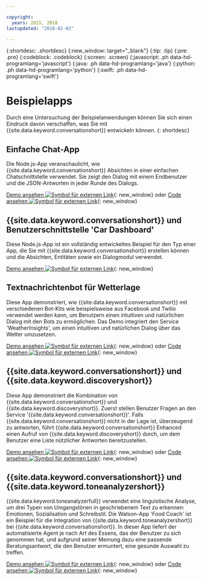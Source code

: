 ```yaml
---

copyright:
  years: 2015, 2018
lastupdated: "2018-02-02"

---
```


{:shortdesc: .shortdesc}
{:new_window: target="_blank"}
{:tip: .tip}
{:pre: .pre}
{:codeblock: .codeblock}
{:screen: .screen}
{:javascript: .ph data-hd-programlang='javascript'}
{:java: .ph data-hd-programlang='java'}
{:python: .ph data-hd-programlang='python'}
{:swift: .ph data-hd-programlang='swift'}

# Beispielapps

Durch eine Untersuchung der Beispielanwendungen können Sie sich einen Eindruck davon verschaffen, was Sie mit {{site.data.keyword.conversationshort}} entwickeln können.
{: shortdesc}

## Einfache Chat-App

Die Node.js-App veranschaulicht, wie {{site.data.keyword.conversationshort}} Absichten in einer einfachen Chatschnittstelle verwendet. Sie zeigt den Dialog mit einem Endbenutzer und die JSON-Antworten in jeder Runde des Dialogs.

[Demo ansehen ![Symbol für externen Link](../../icons/launch-glyph.svg "Symbol für externen Link")](http://conversation-simple.ng.bluemix.net/){: new_window} oder [Code ansehen ![Symbol für externen Link](../../icons/launch-glyph.svg "Symbol für externen Link")](https://github.com/watson-developer-cloud/conversation-simple){: new_window}

## {{site.data.keyword.conversationshort}} und Benutzerschnittstelle 'Car Dashboard'

Diese Node.js-App ist ein vollständig entwickeltes Beispiel für den Typ einer App, die Sie mit {{site.data.keyword.conversationshort}} erstellen können und die Absichten, Entitäten sowie ein Dialogmodul verwendet.

[Demo ansehen ![Symbol für externen Link](../../icons/launch-glyph.svg "Symbol für externen Link")](https://conversation-demo.ng.bluemix.net/){: new_window}

## Textnachrichtenbot für Wetterlage

Diese App demonstriert, wie {{site.data.keyword.conversationshort}} mit verschiedenen Bot-Kits wie beispielsweise aus Facebook und Twilio verwendet werden kann, um Benutzern einen intuitiven und natürlichen Dialog mit den Bots zu ermöglichen. Das Demo integriert den Service 'WeatherInsights', um einen intuitiven und natürlichen Dialog über das Wetter umzusetzen.

 [Demo ansehen ![Symbol für externen Link](../../icons/launch-glyph.svg "Symbol für externen Link")](https://text-bot.mybluemix.net/  ){: new_window} oder [Code ansehen ![Symbol für externen Link](../../icons/launch-glyph.svg "Symbol für externen Link")](https://github.com/watson-developer-cloud/text-bot){: new_window}

## {{site.data.keyword.conversationshort}} und {{site.data.keyword.discoveryshort}}

Diese App demonstriert die Kombination von {{site.data.keyword.conversationshort}} und {{site.data.keyword.discoveryshort}}. Zuerst stellen Benutzer Fragen an den Service '{{site.data.keyword.conversationshort}}'. Falls {{site.data.keyword.conversationshort}}  nicht in der Lage ist, überzeugend zu antworten, führt {{site.data.keyword.conversationshort}} Enhanced einen Aufruf von {{site.data.keyword.discoveryshort}} durch, um dem Benutzer eine Liste nützlicher Antworten bereitzustellen.

[Demo ansehen ![Symbol für externen Link](../../icons/launch-glyph.svg "Symbol für externen Link")](https://conversation-with-discovery-within-ui.ng.bluemix.net/){: new_window} oder [Code ansehen ![Symbol für externen Link](../../icons/launch-glyph.svg "Symbol für externen Link")](https://github.com/watson-developer-cloud/conversation-enhanced){: new_window}

## {{site.data.keyword.conversationshort}} und {{site.data.keyword.toneanalyzershort}}

{{site.data.keyword.toneanalyzerfull}} verwendet eine linguistische Analyse, um drei Typen von Umgangstönen in geschriebenem Text zu erkennen: Emotionen, Sozialisation und Schreibstil. Die Watson-App 'Food Coach' ist ein Beispiel für die Integration von {{site.data.keyword.toneanalyzershort}} bei {{site.data.keyword.conversationshort}}. In dieser App liefert der automatisierte Agent je nach Art des Essens, das der Benutzer zu sich genommen hat, und aufgrund seiner Meinung dazu eine passende Beratungsantwort, die den Benutzer ermuntert, eine gesunde Auswahl zu treffen.

[Demo ansehen ![Symbol für externen Link](../../icons/launch-glyph.svg "Symbol für externen Link")](https://food-coach.ng.bluemix.net/){: new_window} oder [Code ansehen ![Symbol für externen Link](../../icons/launch-glyph.svg "Symbol für externen Link")](https://github.com/watson-developer-cloud/food-coach){: new_window}
